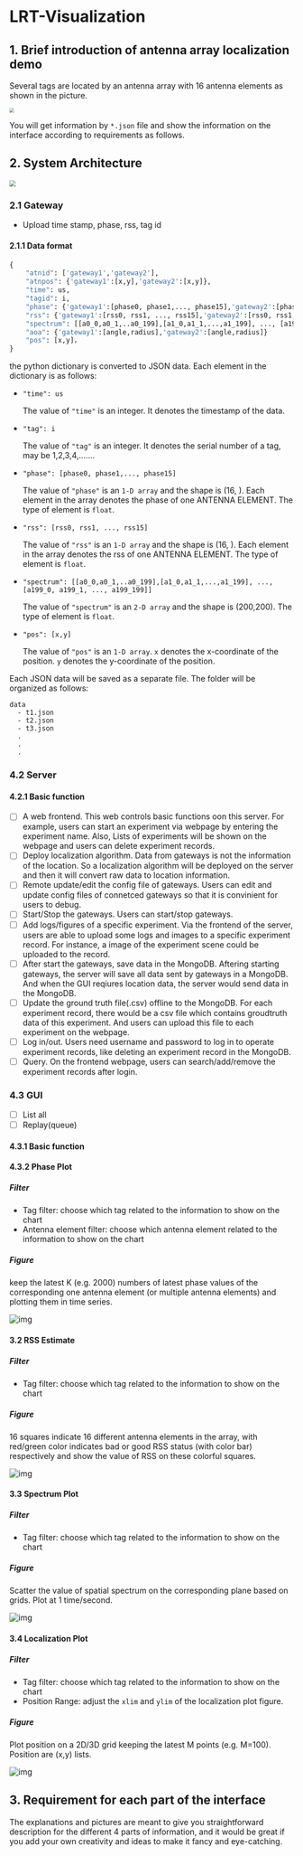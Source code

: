 # LRT-Visualization

## 1. Brief introduction of antenna array localization demo

Several tags are located by an antenna array with 16 antenna elements as shown in the picture.

<img src="img/demo.jpg" style="zoom: 50%;" />

You will get information by `*.json` file and show the information on the interface according to requirements as follows.

## 2. System Architecture

<img src="img/structure.png" style="zoom:70%;" />

### 2.1 Gateway

- Upload time stamp, phase, rss, tag id

#### 2.1.1 Data format

```python
{
  	"atnid": ['gateway1','gateway2'],
    "atnpos": {'gateway1':[x,y],'gateway2':[x,y]},
    "time": us,
    "tagid": i,
    "phase": {'gateway1':[phase0, phase1,..., phase15],'gateway2':[phase0, phase1,..., phase15]},
    "rss": {'gateway1':[rss0, rss1, ..., rss15],'gateway2':[rss0, rss1, ..., rss15]}
    "spectrum": [[a0_0,a0_1,..a0_199],[a1_0,a1_1,...,a1_199], ..., [a199_0, a199_1, ..., a199_199]],
    "aoa": {'gateway1':[angle,radius],'gateway2':[angle,radius]}
    "pos": [x,y]，
}
```

the python dictionary is converted to JSON data. Each element in the dictionary is as follows:

- `"time": us`

  The value of `"time"` is an integer. It denotes the timestamp of the data.

- `"tag": i`

  The value of `"tag"` is an integer. It denotes the serial number of a tag, may be 1,2,3,4,....... 

- `"phase": [phase0, phase1,..., phase15]`

  The value of `"phase"` is an `1-D array` and the shape is (16, ). Each element in the array denotes the phase of one ANTENNA ELEMENT. The type of element is `float`.

- `"rss": [rss0, rss1, ..., rss15]`

  The value of `"rss"`  is an `1-D array` and the shape is (16, ).  Each element in the array denotes the rss of one ANTENNA ELEMENT. The type of element is `float`.

- `"spectrum": [[a0_0,a0_1,..a0_199],[a1_0,a1_1,...,a1_199], ..., [a199_0, a199_1, ..., a199_199]]`

  The value of `"spectrum"` is an `2-D array` and the shape is (200,200). The type of element is `float`.

- `"pos": [x,y]`

  The value of  `"pos"` is an `1-D array`. `x` denotes the x-coordinate of the position. `y` denotes the y-coordinate of the position.

Each JSON data will be saved as a separate file. The folder will be organized as follows:

```
data
  - t1.json
  - t2.json
  - t3.json
  .
  .
  .
```



### 4.2 Server

#### 4.2.1 Basic function

- [ ] A web frontend. This web controls basic functions oon this server. For example, users can start an experiment via webpage by entering the experiment name. Also, Lists of experiments will be shown on the webpage and users can delete experiment records.
- [ ] Deploy localization algorithm. Data from gateways is not the information of the location. So a  localization algorithm  will be deployed on the server and then it will convert raw data to location information.
- [ ] Remote update/edit the config file of gateways. Users can edit and update config files of connetced gateways so that it is convinient for users to debug.
- [ ] Start/Stop the gateways. Users can start/stop gateways.
- [ ] Add logs/figures of a specific experiment. Via the frontend of the server, users are able to upload some logs and images to a specific experiment record. For instance, a image of the experiment scene could be uploaded to the record.
- [ ] After start the gateways, save data in the MongoDB. Aftering starting gateways, the server will save all data sent by gateways in a MongoDB. And when the GUI reqiures location data, the server would send data in the MongoDB.
- [ ] Update the ground truth file(.csv) offline to the MongoDB. For each experiment record, there would be a csv file which contains groudtruth data of this experiment. And users can upload this file to each experiment on the webpage.
- [ ] Log in/out. Users need username and password to log in to operate experiment records, like deleting an experiment record in the MongoDB.
- [ ] Query. On the frontend webpage, users can search/add/remove the experiment records after login.

### 4.3 GUI

- [ ] List all
- [ ] Replay(queue)

#### 4.3.1 Basic function

#### 4.3.2 Phase Plot

##### Filter

- Tag filter: choose which tag related to the information to show on the chart
- Antenna element filter: choose which antenna element related to the information to show on the chart

##### Figure

keep the latest K (e.g. 2000) numbers of latest phase values of the corresponding one antenna element (or multiple antenna elements) and plotting them in time series.

![img](file:///Users/xpzhao/Documents/GitHub/LRT-Visualization/img/phase.png?lastModify=1617008887)

#### 3.2 RSS Estimate

##### Filter

- Tag filter: choose which tag related to the information to show on the chart

##### Figure

16 squares indicate 16 different antenna elements in the array, with red/green color indicates bad or good RSS status (with color bar) respectively and show the value of RSS on these colorful squares.

![img](file:///Users/xpzhao/Documents/GitHub/LRT-Visualization/img/rss.png?lastModify=1617008887)

#### 3.3 Spectrum Plot

##### Filter

- Tag filter: choose which tag related to the information to show on the chart

##### Figure

Scatter the value of spatial spectrum on the corresponding plane based on grids. Plot at 1 time/second. 

![img](file:///Users/xpzhao/Documents/GitHub/LRT-Visualization/img/pspectrum.jpg?lastModify=1617008887)

#### 3.4 Localization Plot

##### Filter

- Tag filter: choose which tag related to the information to show on the chart
- Position Range: adjust the `xlim` and `ylim` of the localization plot figure.

##### Figure

Plot position on a 2D/3D grid keeping the latest M points (e.g. M=100). Position are (x,y) lists.

![img](file:///Users/xpzhao/Documents/GitHub/LRT-Visualization/img/position.png?lastModify=1617008887)



## 3. Requirement for each part of the interface

The explanations and pictures are meant to give you straightforward description for the different 4 parts of information, and it would be great if you add your own creativity and ideas to make it fancy and eye-catching.

### 

### 

